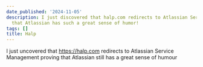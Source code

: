 ```yaml
---
date_published: '2024-11-05'
description: I just discovered that halp.com redirects to Atlassian Service Management—love
  that Atlassian has such a great sense of humor!
tags: []
title: Halp
---
```


I just uncovered that <https://halp.com> redirects to Atlassian Service Management proving that Atlassian still has a great sense of humour